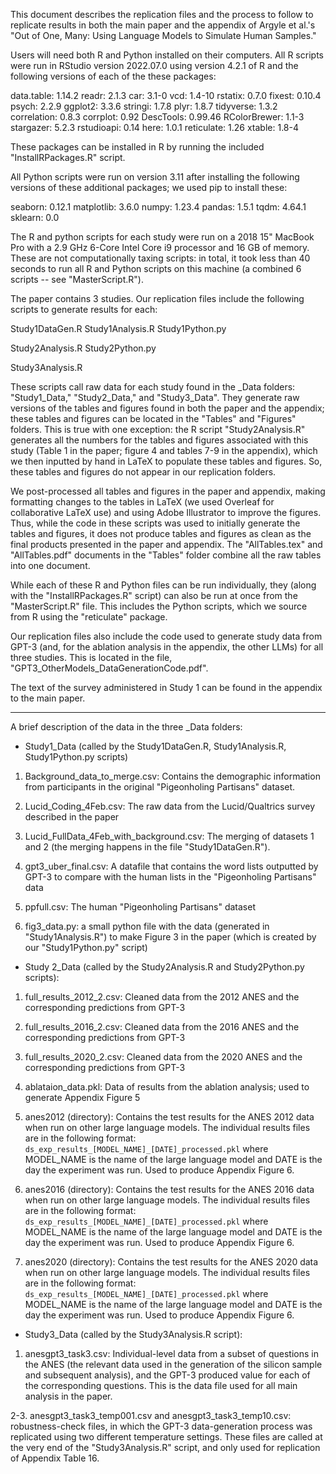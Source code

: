 
This document describes the replication files and the process to follow to replicate results in both the main paper and the appendix of Argyle et al.'s "Out of One, Many: Using Language Models to Simulate Human Samples."

Users will need both R and Python installed on their computers. All R scripts were run in RStudio version 2022.07.0 using version 4.2.1 of R and the following versions of each of the these packages:

data.table: 1.14.2
readr: 2.1.3
car: 3.1-0
vcd: 1.4-10
rstatix: 0.7.0
fixest: 0.10.4
psych: 2.2.9
ggplot2: 3.3.6
stringi: 1.7.8
plyr: 1.8.7
tidyverse: 1.3.2
correlation: 0.8.3
corrplot: 0.92
DescTools: 0.99.46
RColorBrewer: 1.1-3
stargazer: 5.2.3
rstudioapi: 0.14
here: 1.0.1
reticulate: 1.26
xtable: 1.8-4

These packages can be installed in R by running the included "InstallRPackages.R" script.

All Python scripts were run on version 3.11 after installing the following versions of these additional packages; we used pip to install these: 

seaborn: 0.12.1
matplotlib: 3.6.0
numpy: 1.23.4
pandas: 1.5.1
tqdm: 4.64.1
sklearn: 0.0
 

The R and python scripts for each study were run on a 2018 15" MacBook Pro with a 2.9 GHz 6-Core Intel Core i9 processor and 16 GB of memory. These are not computationally taxing scripts: in total, it took less than 40 seconds to run all R and Python scripts on this machine (a combined 6 scripts -- see "MasterScript.R").

The paper contains 3 studies. Our replication files include the following scripts to generate results for each:

Study1DataGen.R
Study1Analysis.R
Study1Python.py

Study2Analysis.R
Study2Python.py

Study3Analysis.R

These scripts call raw data for each study found in the _Data folders: "Study1_Data," "Study2_Data," and "Study3_Data". They generate raw versions of the tables and figures found in both the paper and the appendix; these tables and figures can be located in the "Tables" and "Figures" folders. This is true with one exception: the R script "Study2Analysis.R" generates all the numbers for the tables and figures associated with this study (Table 1 in the paper; figure 4 and tables 7-9 in the appendix), which we then inputted by hand in LaTeX to populate these tables and figures. So, these tables and figures do not appear in our replication folders.

We post-processed all tables and figures in the paper and appendix, making formatting changes to the tables in LaTeX (we used Overleaf for collaborative LaTeX use) and using Adobe Illustrator to improve the figures. Thus, while the code in these scripts was used to initially generate the tables and figures, it does not produce tables and figures as clean as the final products presented in the paper and appendix. The "AllTables.tex" and "AllTables.pdf" documents in the "Tables" folder combine all the raw tables into one document.

While each of these R and Python files can be run individually, they (along with the "InstallRPackages.R" script) can also be run at once from the "MasterScript.R" file. This includes the Python scripts, which we source from R using the "reticulate" package.

Our replication files also include the code used to generate study data from GPT-3 (and, for the ablation analysis in the appendix, the other LLMs) for all three studies. This is located in the file, "GPT3_OtherModels_DataGenerationCode.pdf".

The text of the survey administered in Study 1 can be found in the appendix to the main paper.

---------------

A brief description of the data in the three _Data folders:


* Study1_Data (called by the Study1DataGen.R, Study1Analysis.R, Study1Python.py scripts)
1. Background_data_to_merge.csv: Contains the demographic information from participants in the original "Pigeonholing Partisans" dataset.

2. Lucid_Coding_4Feb.csv: The raw data from the Lucid/Qualtrics survey described in the paper

3. Lucid_FullData_4Feb_with_background.csv: The merging of datasets 1 and 2 (the merging happens in the file "Study1DataGen.R").

4. gpt3_uber_final.csv: A datafile that contains the word lists outputted by GPT-3 to compare with the human lists in the "Pigeonholing Partisans" data

5. ppfull.csv: The human "Pigeonholing Partisans" dataset

6. fig3_data.py: a small python file with the data (generated in "Study1Analysis.R") to make Figure 3 in the paper (which is created by our "Study1Python.py" script)


* Study 2_Data (called by the Study2Analysis.R and Study2Python.py scripts):
1. full_results_2012_2.csv: Cleaned data from the 2012 ANES and the corresponding predictions from GPT-3 
2. full_results_2016_2.csv: Cleaned data from the 2016 ANES and the corresponding predictions from GPT-3 
3. full_results_2020_2.csv: Cleaned data from the 2020 ANES and the corresponding predictions from GPT-3 

4. ablataion_data.pkl: Data of results from the ablation analysis; used to generate Appendix Figure 5 

5. anes2012 (directory): Contains the test results for the ANES 2012 data when run on other large language models. The individual results files are in the following format: `ds_exp_results_[MODEL_NAME]_[DATE]_processed.pkl` where MODEL_NAME is the name of the large language model and DATE is the day the experiment was run. Used to produce Appendix Figure 6. 

6. anes2016 (directory): Contains the test results for the ANES 2016 data when run on other large language models. The individual results files are in the following format: `ds_exp_results_[MODEL_NAME]_[DATE]_processed.pkl` where MODEL_NAME is the name of the large language model and DATE is the day the experiment was run. Used to produce Appendix Figure 6.

7. anes2020 (directory): Contains the test results for the ANES 2020 data when run on other large language models. The individual results files are in the following format: `ds_exp_results_[MODEL_NAME]_[DATE]_processed.pkl` where MODEL_NAME is the name of the large language model and DATE is the day the experiment was run. Used to produce Appendix Figure 6.


* Study3_Data (called by the Study3Analysis.R script):

1. anesgpt3_task3.csv: Individual-level data from a subset of questions in the ANES (the relevant data used in the generation of the silicon sample and subsequent analysis), and the GPT-3 produced value for each of the corresponding questions.  This is the data file used for all main analysis in the paper.
2-3. anesgpt3_task3_temp001.csv and anesgpt3_task3_temp10.csv: robustness-check files, in which the GPT-3 data-generation process was replicated using two different temperature settings. These files are called at the very end of the "Study3Analysis.R" script, and only used for replication of Appendix Table 16.

